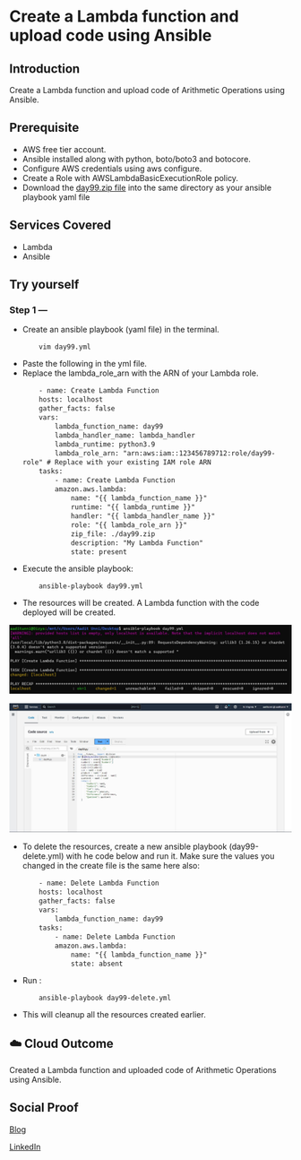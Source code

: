 # Create a Lambda function and upload code using Ansible

## Introduction

Create a Lambda function and upload code of Arithmetic Operations using Ansible.

## Prerequisite

- AWS free tier account.
- Ansible installed along with python, boto/boto3 and botocore.
- Configure AWS credentials using aws configure.
- Create a Role with AWSLambdaBasicExecutionRole policy.
- Download the [day99.zip file]() into the same directory as your ansible playbook yaml file

## Services Covered

- Lambda
- Ansible

## Try yourself

### Step 1 — 
- Create an ansible playbook (yaml file) in the terminal.
    ```
        vim day99.yml
    ```
- Paste the following in the yml file.
- Replace the lambda_role_arn with the ARN of your Lambda role.
    ```
        - name: Create Lambda Function
        hosts: localhost
        gather_facts: false
        vars:
            lambda_function_name: day99
            lambda_handler_name: lambda_handler
            lambda_runtime: python3.9
            lambda_role_arn: "arn:aws:iam::123456789712:role/day99-role" # Replace with your existing IAM role ARN
        tasks:
            - name: Create Lambda Function
            amazon.aws.lambda:
                name: "{{ lambda_function_name }}"
                runtime: "{{ lambda_runtime }}"
                handler: "{{ lambda_handler_name }}"
                role: "{{ lambda_role_arn }}"
                zip_file: ./day99.zip
                description: "My Lambda Function"
                state: present

    ```
- Execute the ansible playbook:
    ```
        ansible-playbook day99.yml
    ```
- The resources will be created. A Lambda function with the code deployed will be created.

![Screenshot](https://github.com/aaditunni/100DaysOfCloud/blob/main/Journey/099/day99.JPG)

![Screenshot](https://github.com/aaditunni/100DaysOfCloud/blob/main/Journey/099/day99.1.JPG)

- To delete the resources, create a new ansible playbook (day99-delete.yml) with he code below and run it. Make sure the values you changed in the create file is the same here also:
    ```
        - name: Delete Lambda Function
        hosts: localhost
        gather_facts: false
        vars:
            lambda_function_name: day99
        tasks:
            - name: Delete Lambda Function
            amazon.aws.lambda:
                name: "{{ lambda_function_name }}"
                state: absent

    ```
- Run :
    ```
        ansible-playbook day99-delete.yml
    ```

- This will cleanup all the resources created earlier.

## ☁️ Cloud Outcome

Created a Lambda function and uploaded code of Arithmetic Operations using Ansible.

## Social Proof

[Blog](https://dev.to/aaditunni/create-a-lambda-function-and-upload-code-using-ansible-5g4i)

[LinkedIn](https://www.linkedin.com/posts/aaditunni_100daysofcloud-aws-cloud-activity-7051236840174985216-zJuK?utm_source=share&utm_medium=member_desktop)
